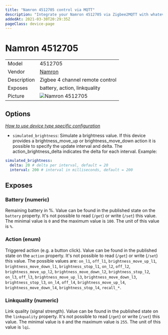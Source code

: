 ```yaml
---
title: "Namron 4512705 control via MQTT"
description: "Integrate your Namron 4512705 via Zigbee2MQTT with whatever smart home infrastructure you are using without the vendor's bridge or gateway."
addedAt: 2021-03-30T20:29:35Z
pageClass: device-page
---
```


<!-- !!!! -->
<!-- ATTENTION: This file is auto-generated through docgen! -->
<!-- You can only edit the "Notes"-Section between the two comment lines "Notes BEGIN" and "Notes END". -->
<!-- Do not use h1 or h2 heading within "## Notes"-Section. -->
<!-- !!!! -->

# Namron 4512705

|     |     |
|-----|-----|
| Model | 4512705  |
| Vendor  | [Namron](/supported-devices/#v=Namron)  |
| Description | Zigbee 4 channel remote control |
| Exposes | battery, action, linkquality |
| Picture | ![Namron 4512705](https://www.zigbee2mqtt.io/images/devices/4512705.jpg) |


<!-- Notes BEGIN: You can edit here. Add "## Notes" headline if not already present. -->


<!-- Notes END: Do not edit below this line -->


## Options
*[How to use device type specific configuration](../guide/configuration/devices-groups.md#specific-device-options)*

* `simulated_brightness`: Simulate a brightness value. If this device provides a brightness_move_up or brightness_move_down action it is possible to specify the update interval and delta. The action_brightness_delta indicates the delta for each interval. Example:
```yaml
simulated_brightness:
  delta: 20 # delta per interval, default = 20
  interval: 200 # interval in milliseconds, default = 200
```


## Exposes

### Battery (numeric)
Remaining battery in %.
Value can be found in the published state on the `battery` property.
It's not possible to read (`/get`) or write (`/set`) this value.
The minimal value is `0` and the maximum value is `100`.
The unit of this value is `%`.

### Action (enum)
Triggered action (e.g. a button click).
Value can be found in the published state on the `action` property.
It's not possible to read (`/get`) or write (`/set`) this value.
The possible values are: `on_l1`, `off_l1`, `brightness_move_up_l1`, `brightness_move_down_l1`, `brightness_stop_l1`, `on_l2`, `off_l2`, `brightness_move_up_l2`, `brightness_move_down_l2`, `brightness_stop_l2`, `on_l3`, `off_l3`, `brightness_move_up_l3`, `brightness_move_down_l3`, `brightness_stop_l3`, `on_l4`, `off_l4`, `brightness_move_up_l4`, `brightness_move_down_l4`, `brightness_stop_l4`, `recall_*`.

### Linkquality (numeric)
Link quality (signal strength).
Value can be found in the published state on the `linkquality` property.
It's not possible to read (`/get`) or write (`/set`) this value.
The minimal value is `0` and the maximum value is `255`.
The unit of this value is `lqi`.

